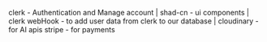 clerk - Authentication and Manage account | 
shad-cn - ui components | 
clerk webHook - to add user data from clerk to our database | 
cloudinary - for AI apis
stripe - for payments 
